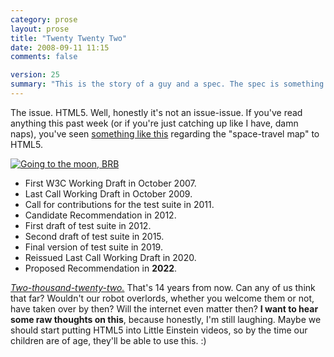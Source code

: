 ```yaml
---
category: prose
layout: prose
title: "Twenty Twenty Two"
date: 2008-09-11 11:15
comments: false

version: 25
summary: "This is the story of a guy and a spec. The spec is something we've all been looking forward to, maybe, for a long time now. But a \"long time\" doesn't even hold a candle to the \"long time\" we'll be waiting for said spec to actually come out. If you don't see the humor in all of this, get the stick out of your ass."
---
```


The issue. HTML5. Well, honestly it's not an issue-issue. If you've read anything this past week (or if you're just catching up like I have, damn naps), you've seen [something like this][1] regarding the "space-travel map" to HTML5.

[<img src="http://lolcat.com/pics/tothemooncat.jpg" alt="Going to the moon, BRB">][3]

* First W3C Working Draft in October 2007.
* Last Call Working Draft in October 2009.
* Call for contributions for the test suite in 2011.
* Candidate Recommendation in 2012.
* First draft of test suite in 2012.
* Second draft of test suite in 2015.
* Final version of test suite in 2019.
* Reissued Last Call Working Draft in 2020.
* Proposed Recommendation in **2022**.

[*Two-thousand-twenty-two.*][1] That's 14 years from now. Can any of us think that far? Wouldn't our robot overlords, whether you welcome them or not, have taken over by then? Will the internet even matter then? **I want to hear some raw thoughts on this**, because honestly, I'm still laughing. Maybe we should start putting HTML5 into Little Einstein videos, so by the time our children are of age, they'll be able to use this. :)

[1]: http://blogs.techrepublic.com.com/programming-and-development/?p=718
[2]: http://ishtml5readyyet.com/
[3]: http://lolcat.com
